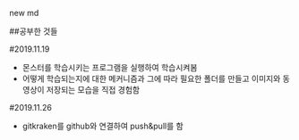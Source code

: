 new md

##공부한 것들

#2019.11.19
- 몬스터를 학습시키는 프로그램을 실행하여 학습시켜봄
- 어떻게 학습되는지에 대한 메커니즘과 그에 따라 필요한 폴더를 만들고 이미지와 동영상이 저장되는 모습을 직접 경험함


#2019.11.26
- gitkraken를 github와 연결하여 push&pull를 함


